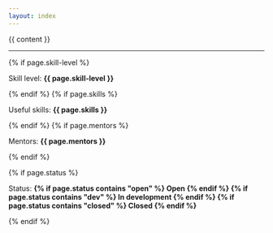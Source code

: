 ```yaml
---
layout: index
---
```

{{ content }}
<hr/>
{% if page.skill-level %}
	<p>Skill level: <strong>{{ page.skill-level }}</strong></p>
{% endif %}
{% if page.skills %}
	<p>Useful skills: <strong>{{ page.skills }}</strong></p>
{% endif %}
{% if page.mentors %}
	<p>Mentors: <strong>{{ page.mentors }}</strong></p>
{% endif %}

{% if page.status %}
		<p>Status: <strong>
		{% if page.status contains "open" %}
			Open
		{% endif %}
		{% if page.status contains "dev" %}
			In development
		{% endif %}
		{% if page.status contains "closed" %}
			Closed
		{% endif %}
		</strong></p>
{% endif %}
